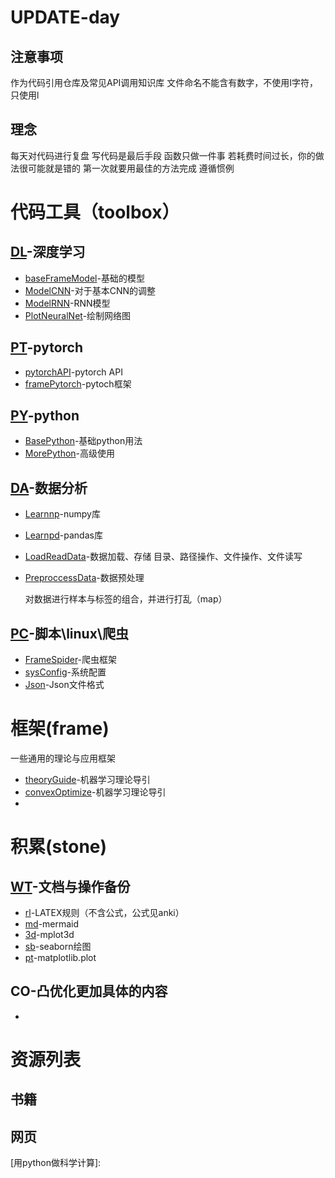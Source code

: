 # UPDATE-day

## 注意事项

作为代码引用仓库及常见API调用知识库
文件命名不能含有数字，不使用I字符，只使用l

## 理念

每天对代码进行复盘
写代码是最后手段
函数只做一件事
若耗费时间过长，你的做法很可能就是错的
第一次就要用最佳的方法完成
遵循惯例

# 代码工具（toolbox）

## [DL](.//toolbox/DL)-深度学习

- [baseFrameModel](./toolbox/DL/baseFrameModel.html)-基础的模型
- [ModelCNN](./toolbox/DL/ModelCNN.html)-对于基本CNN的调整
- [ModelRNN](./toolbox/DL/ModelRNN.html)-RNN模型
- [PlotNeuralNet](./toolbox/DL/PlotNeuralNet.html)-绘制网络图

## [PT](.//toolbox/PT)-pytorch

- [pytorchAPI](./toolbox/PT/pytorchAPI.html)-pytorch API
- [framePytorch](./toolbox/PT/framePytorch.html)-pytoch框架

## [PY](.//toolbox/PY)-python

- [BasePython](./toolbox/PY/BasePython.html)-基础python用法
- [MorePython](./toolbox/PY/MorePython.html)-高级使用

  

## [DA](.//toolbox/DA)-数据分析

- [Learnnp](./toolbox/DA/Learnnp.html)-numpy库

- [Learnpd](.//toolbox/DA/Learnpd.html)-pandas库

- [LoadReadData](.//toolbox/DA/np.html)-数据加载、存储
  目录、路径操作、文件操作、文件读写
  
- [PreproccessData](.//toolbox/DA/np.html)-数据预处理

  对数据进行样本与标签的组合，并进行打乱（map）

## [PC](.//toolbox/PC)-脚本\linux\爬虫

- [FrameSpider](./toolbox/PC/FrameSpider)-爬虫框架
- [sysConfig](./toolbox/PC/sysConfig.html)-系统配置
- [Json](./toolbox/PC/Json.html)-Json文件格式



# 框架(frame)

一些通用的理论与应用框架

- [theoryGuide](./frame/theoryGuide.html)-机器学习理论导引
- [convexOptimize](./frame/convexOptimize.html)-机器学习理论导引
- 



# 积累(stone)

## [WT](.//stone/WT)-文档与操作备份

- [rl](.//stone/WT/rl.html)-LATEX规则（不含公式，公式见anki）
- [md](./stone/WT/md.html)-mermaid
- [3d](./stone/WT/3d.html)-mplot3d
- [sb](./stone/WT/sb.html)-seaborn绘图
- [pt](./stone/WT/pt.html)-matplotlib.plot

## CO-凸优化更加具体的内容

- 

# 资源列表

## 书籍

[1]:../../../Document/Coding/python&数据分析/用Python做科学计算-中文版.pdf

## 网页

[2]: https://zh.wikipedia.org/wiki/Help:%E6%95%B0%E5%AD%A6%E5%85%AC%E5%BC%8
[用python做科学计算]: 